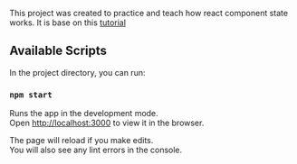 This project was created to practice and teach how react component state works.
It is base on this [tutorial](https://www.youtube.com/watch?v=35lXWvCuM8o)

## Available Scripts

In the project directory, you can run:

### `npm start`

Runs the app in the development mode.<br>
Open [http://localhost:3000](http://localhost:3000) to view it in the browser.

The page will reload if you make edits.<br>
You will also see any lint errors in the console.
